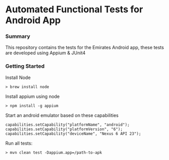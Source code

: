 # Automated Functional Tests for Android App

### Summary
This repository contains the tests for the Emirates Android app, these tests are developed using Appium & JUnit4

### Getting Started
Install Node

    > brew install node

Install appium using node

    > npm install -g appium

Start an android emulator based on these capabilities

    capabilities.setCapability("platformName", "android");
    capabilities.setCapability("platformVersion", "6");
    capabilities.setCapability("deviceName", "Nexus 6 API 23");

Run all tests:

    > mvn clean test -Dappium.app=/path-to-apk
